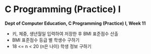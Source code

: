 # C Programming (Practice) I
**Dept of Computer Education, C Programming (Practice) I, Week 11**

 - 키, 체중, 생년월일 입력하여 저장한 후 BMI 표준점수 산출
 - BMI 표준점수 등급 별 학생수 구하기 
 - 18 <= n < 20 (n은 나이) 학생 정보 구하기

